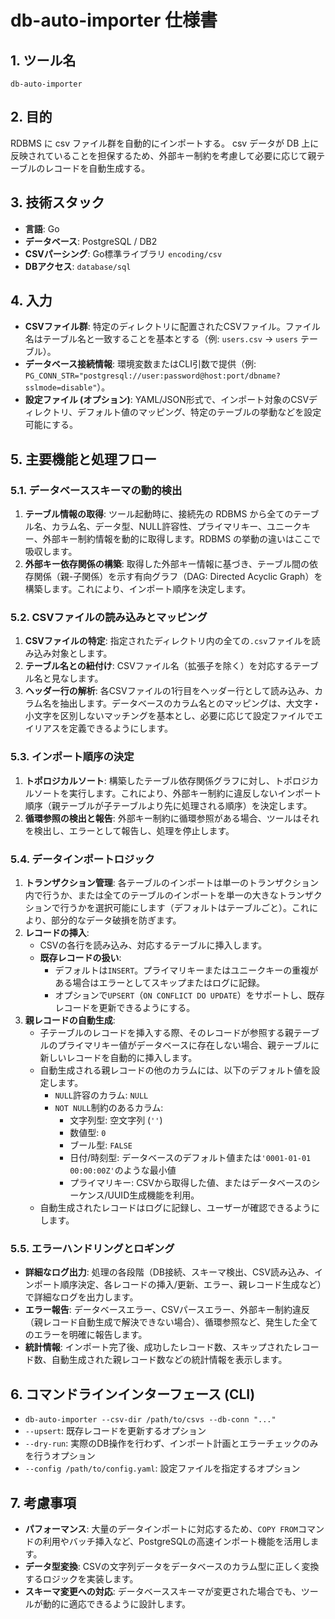 # db-auto-importer 仕様書

## 1. ツール名
`db-auto-importer`

## 2. 目的
RDBMS に csv ファイル群を自動的にインポートする。
csv データが DB 上に反映されていることを担保するため、外部キー制約を考慮して必要に応じて親テーブルのレコードを自動生成する。

## 3. 技術スタック
*   **言語**: Go
*   **データベース**: PostgreSQL / DB2
*   **CSVパーシング**: Go標準ライブラリ `encoding/csv`
*   **DBアクセス**: `database/sql`

## 4. 入力
*   **CSVファイル群**: 特定のディレクトリに配置されたCSVファイル。ファイル名はテーブル名と一致することを基本とする（例: `users.csv` -> `users` テーブル）。
*   **データベース接続情報**: 環境変数またはCLI引数で提供（例: `PG_CONN_STR="postgresql://user:password@host:port/dbname?sslmode=disable"`）。
*   **設定ファイル (オプション)**: YAML/JSON形式で、インポート対象のCSVディレクトリ、デフォルト値のマッピング、特定のテーブルの挙動などを設定可能にする。

## 5. 主要機能と処理フロー

### 5.1. データベーススキーマの動的検出
1.  **テーブル情報の取得**: ツール起動時に、接続先の RDBMS から全てのテーブル名、カラム名、データ型、NULL許容性、プライマリキー、ユニークキー、外部キー制約情報を動的に取得します。RDBMS の挙動の違いはここで吸収します。
2.  **外部キー依存関係の構築**: 取得した外部キー情報に基づき、テーブル間の依存関係（親-子関係）を示す有向グラフ（DAG: Directed Acyclic Graph）を構築します。これにより、インポート順序を決定します。

### 5.2. CSVファイルの読み込みとマッピング
1.  **CSVファイルの特定**: 指定されたディレクトリ内の全ての`.csv`ファイルを読み込み対象とします。
2.  **テーブル名との紐付け**: CSVファイル名（拡張子を除く）を対応するテーブル名と見なします。
3.  **ヘッダー行の解析**: 各CSVファイルの1行目をヘッダー行として読み込み、カラム名を抽出します。データベースのカラム名とのマッピングは、大文字・小文字を区別しないマッチングを基本とし、必要に応じて設定ファイルでエイリアスを定義できるようにします。

### 5.3. インポート順序の決定
1.  **トポロジカルソート**: 構築したテーブル依存関係グラフに対し、トポロジカルソートを実行します。これにより、外部キー制約に違反しないインポート順序（親テーブルが子テーブルより先に処理される順序）を決定します。
2.  **循環参照の検出と報告**: 外部キー制約に循環参照がある場合、ツールはそれを検出し、エラーとして報告し、処理を停止します。

### 5.4. データインポートロジック

1.  **トランザクション管理**: 各テーブルのインポートは単一のトランザクション内で行うか、または全てのテーブルのインポートを単一の大きなトランザクションで行うかを選択可能にします（デフォルトはテーブルごと）。これにより、部分的なデータ破損を防ぎます。
2.  **レコードの挿入**:
    *   CSVの各行を読み込み、対応するテーブルに挿入します。
    *   **既存レコードの扱い**:
        *   デフォルトは`INSERT`。プライマリキーまたはユニークキーの重複がある場合はエラーとしてスキップまたはログに記録。
        *   オプションで`UPSERT`（`ON CONFLICT DO UPDATE`）をサポートし、既存レコードを更新できるようにする。
3.  **親レコードの自動生成**:
    *   子テーブルのレコードを挿入する際、そのレコードが参照する親テーブルのプライマリキー値がデータベースに存在しない場合、親テーブルに新しいレコードを自動的に挿入します。
    *   自動生成される親レコードの他のカラムには、以下のデフォルト値を設定します。
        *   `NULL`許容のカラム: `NULL`
        *   `NOT NULL`制約のあるカラム:
            *   文字列型: 空文字列 (`''`)
            *   数値型: `0`
            *   ブール型: `FALSE`
            *   日付/時刻型: データベースのデフォルト値または`'0001-01-01 00:00:00Z'`のような最小値
            *   プライマリキー: CSVから取得した値、またはデータベースのシーケンス/UUID生成機能を利用。
    *   自動生成されたレコードはログに記録し、ユーザーが確認できるようにします。

### 5.5. エラーハンドリングとロギング
*   **詳細なログ出力**: 処理の各段階（DB接続、スキーマ検出、CSV読み込み、インポート順序決定、各レコードの挿入/更新、エラー、親レコード生成など）で詳細なログを出力します。
*   **エラー報告**: データベースエラー、CSVパースエラー、外部キー制約違反（親レコード自動生成で解決できない場合）、循環参照など、発生した全てのエラーを明確に報告します。
*   **統計情報**: インポート完了後、成功したレコード数、スキップされたレコード数、自動生成された親レコード数などの統計情報を表示します。

## 6. コマンドラインインターフェース (CLI)
*   `db-auto-importer --csv-dir /path/to/csvs --db-conn "..."`
*   `--upsert`: 既存レコードを更新するオプション
*   `--dry-run`: 実際のDB操作を行わず、インポート計画とエラーチェックのみを行うオプション
*   `--config /path/to/config.yaml`: 設定ファイルを指定するオプション

## 7. 考慮事項
*   **パフォーマンス**: 大量のデータインポートに対応するため、`COPY FROM`コマンドの利用やバッチ挿入など、PostgreSQLの高速インポート機能を活用します。
*   **データ型変換**: CSVの文字列データをデータベースのカラム型に正しく変換するロジックを実装します。
*   **スキーマ変更への対応**: データベーススキーマが変更された場合でも、ツールが動的に適応できるように設計します。
